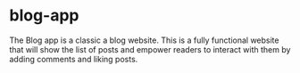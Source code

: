 # blog-app
The Blog app is a classic a blog website. This is a fully functional website that will show the list of posts and empower readers to interact with them by adding comments and liking posts.
